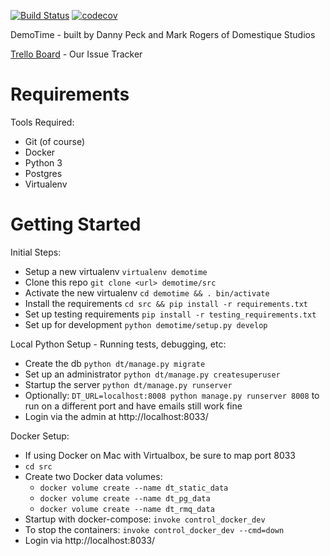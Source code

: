 [![Build Status](https://travis-ci.org/domestique/demotime.svg?branch=master)](https://travis-ci.org/domestique/demotime)
[![codecov](https://codecov.io/gh/domestique/demotime/branch/master/graph/badge.svg)](https://codecov.io/gh/domestique/demotime)

DemoTime - built by Danny Peck and Mark Rogers of Domestique Studios

[Trello Board](https://trello.com/b/k9PNajpl) - Our Issue Tracker

Requirements
=====================================

Tools Required:

* Git (of course)
* Docker
* Python 3
* Postgres
* Virtualenv

Getting Started
=====================================

Initial Steps:

* Setup a new virtualenv `virtualenv demotime`
* Clone this repo `git clone <url> demotime/src`
* Activate the new virtualenv `cd demotime && . bin/activate`
* Install the requirements `cd src && pip install -r requirements.txt`
* Set up testing requirements `pip install -r testing_requirements.txt`
* Set up for development `python demotime/setup.py develop`

Local Python Setup - Running tests, debugging, etc:

* Create the db `python dt/manage.py migrate`
* Set up an administrator `python dt/manage.py createsuperuser`
* Startup the server `python dt/manage.py runserver`
* Optionally: `DT_URL=localhost:8008 python manage.py runserver 8008` to run on a different port and have emails still work fine
* Login via the admin at http://localhost:8033/

Docker Setup:

* If using Docker on Mac with Virtualbox, be sure to map port 8033
* `cd src`
* Create two Docker data volumes: 
    - `docker volume create --name dt_static_data`
    - `docker volume create --name dt_pg_data`
    - `docker volume create --name dt_rmq_data`
* Startup with docker-compose: `invoke control_docker_dev`
* To stop the containers: `invoke control_docker_dev --cmd=down`
* Login via http://localhost:8033/
